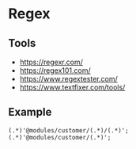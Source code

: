 # Regex

## Tools

- https://regexr.com/
- https://regex101.com/
- https://www.regextester.com/
- https://www.textfixer.com/tools/

## Example

```
(.*)'@modules/customer/(.*)/(.*)';
(.*)'@modules/customer/(.*)';

```